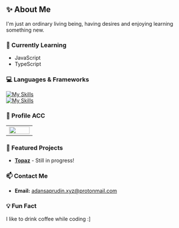 <h2>✨ About Me</h2>
I'm just an ordinary living being, having desires and enjoying learning something new.

### 🔭 Currently Learning
- JavaScript
- TypeScript

### 💻 Languages & Frameworks
[![My Skills](https://skillicons.dev/icons?i=html,css,js,ts)](#)<br>
[![My Skills](https://skillicons.dev/icons?i=nodejs,deno,discordjs,sqlite)](#)

### 🌌 Profile ACC
<table>
  <tr>
    <td align="center" width="50%">
    <img width="100%" src="https://lanyard.cnrad.dev/api/1201548503093100634"/>
    </td>
  </tr>
</table>

### 📂 Featured Projects
- **[Topaz](https://github.com/Adan-xyz/Topaz)** - Still in progress!

### 📫 Contact Me
- **Email:** adansaprudin.xyz@protonmail.com

### 💡 Fun Fact
I like to drink coffee while coding :]
